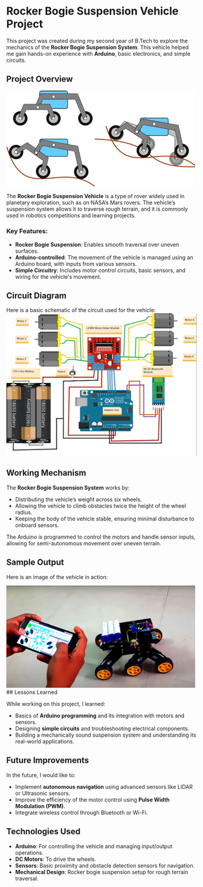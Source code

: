 # Rocker Bogie Suspension Vehicle Project

This project was created during my second year of B.Tech to explore the mechanics of the **Rocker Bogie Suspension System**. This vehicle helped me gain hands-on experience with **Arduino**, basic electronics, and simple circuits.

## Project Overview

<img src="https://github.com/umeshsrisatya/rocker-boogie-suspension-vehicle/blob/main/WORKING.png" alt="Sample Output" width="500px">

The **Rocker Bogie Suspension Vehicle** is a type of rover widely used in planetary exploration, such as on NASA’s Mars rovers. The vehicle’s suspension system allows it to traverse rough terrain, and it is commonly used in robotics competitions and learning projects.

### Key Features:
- **Rocker Bogie Suspension**: Enables smooth traversal over uneven surfaces.
- **Arduino-controlled**: The movement of the vehicle is managed using an Arduino board, with inputs from various sensors.
- **Simple Circuitry**: Includes motor control circuits, basic sensors, and wiring for the vehicle's movement.

## Circuit Diagram

Here is a basic schematic of the circuit used for the vehicle:
![circuit-diagram.png](https://github.com/umeshsrisatya/rocker-boogie-suspension-vehicle/blob/main/circuit-diagram.png)

## Working Mechanism

The **Rocker Bogie Suspension System** works by:
- Distributing the vehicle’s weight across six wheels.
- Allowing the vehicle to climb obstacles twice the height of the wheel radius.
- Keeping the body of the vehicle stable, ensuring minimal disturbance to onboard sensors.

The Arduino is programmed to control the motors and handle sensor inputs, allowing for semi-autonomous movement over uneven terrain.

## Sample Output

Here is an image of the vehicle in action:

<img src="https://github.com/umeshsrisatya/rocker-boogie-suspension-vehicle/blob/main/sample_output.png" alt="Sample Output" width="500px">
## Lessons Learned

While working on this project, I learned:
- Basics of **Arduino programming** and its integration with motors and sensors.
- Designing **simple circuits** and troubleshooting electrical components.
- Building a mechanically sound suspension system and understanding its real-world applications.

## Future Improvements

In the future, I would like to:
- Implement **autonomous navigation** using advanced sensors like LIDAR or Ultrasonic sensors.
- Improve the efficiency of the motor control using **Pulse Width Modulation (PWM)**.
- Integrate wireless control through Bluetooth or Wi-Fi.

## Technologies Used

- **Arduino**: For controlling the vehicle and managing input/output operations.
- **DC Motors**: To drive the wheels.
- **Sensors**: Basic proximity and obstacle detection sensors for navigation.
- **Mechanical Design**: Rocker bogie suspension setup for rough terrain traversal.
